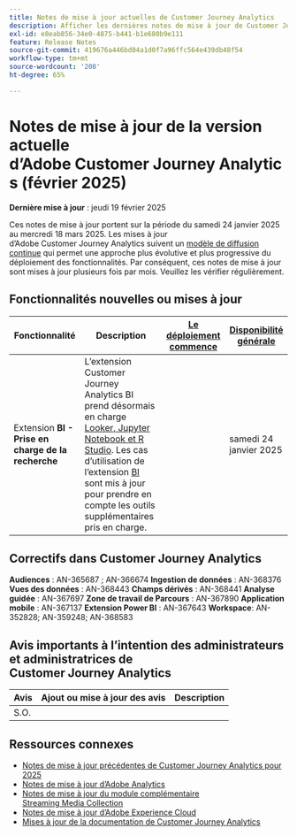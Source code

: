 ```yaml
---
title: Notes de mise à jour actuelles de Customer Journey Analytics
description: Afficher les dernières notes de mise à jour de Customer Journey Analytics
exl-id: e8eab856-34e0-4875-b441-b1e680b9e111
feature: Release Notes
source-git-commit: 419676a446bd04a1d0f7a96ffc564e439db48f54
workflow-type: tm+mt
source-wordcount: '208'
ht-degree: 65%

---
```


# Notes de mise à jour de la version actuelle d’Adobe Customer Journey Analytics (février 2025)

**Dernière mise à jour** : jeudi 19 février 2025

Ces notes de mise à jour portent sur la période du samedi 24 janvier 2025 au mercredi 18 mars 2025. Les mises à jour d’Adobe Customer Journey Analytics suivent un [modèle de diffusion continue](releases.md) qui permet une approche plus évolutive et plus progressive du déploiement des fonctionnalités. Par conséquent, ces notes de mise à jour sont mises à jour plusieurs fois par mois. Veuillez les vérifier régulièrement.

## Fonctionnalités nouvelles ou mises à jour

| Fonctionnalité | Description | [Le déploiement commence](releases.md) | [Disponibilité générale](releases.md) |
| ----------- | ---------- | ------- | ---- |
| Extension **BI - Prise en charge de la recherche** | L’extension Customer Journey Analytics BI prend désormais en charge [Looker, Jupyter Notebook et R Studio](/help/data-views/bi-extension.md). Les cas d’utilisation de l’extension [BI](/help/use-cases/data-views/bi-extension-usecases.md) sont mis à jour pour prendre en compte les outils supplémentaires pris en charge. |   | samedi 24 janvier 2025 |

## Correctifs dans Customer Journey Analytics

**Audiences** : AN-365687 ; AN-366674
**Ingestion de données** : AN-368376
**Vues des données** : AN-368443
**Champs dérivés** : AN-368441
**Analyse guidée** : AN-367697
**Zone de travail de Parcours** : AN-367890
**Application mobile** : AN-367137
**Extension Power BI** : AN-367643
**Workspace**: AN-352828; AN-359248; AN-368583


## Avis importants à l’intention des administrateurs et administratrices de Customer Journey Analytics

| Avis | Ajout ou mise à jour des avis | Description |
| --- | --- | --- |
| S.O. | | |

## Ressources connexes

* [Notes de mise à jour précédentes de Customer Journey Analytics pour 2025](/help/release-notes/2025.md)
* [Notes de mise à jour d’Adobe Analytics](https://experienceleague.adobe.com/docs/analytics/release-notes/latest.html?lang=fr)
* [Notes de mise à jour du module complémentaire Streaming Media Collection](https://experienceleague.adobe.com/docs/media-analytics/using/additional-resources/release-notes.html?lang=fr)
* [Notes de mise à jour d’Adobe Experience Cloud](https://experienceleague.adobe.com/docs/release-notes/experience-cloud/current.html?lang=fr)
* [Mises à jour de la documentation de Customer Journey Analytics](/help/release-notes/doc-changes.md)
